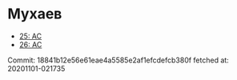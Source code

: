 # Мухаев
- [25: AC](25.md)
- [26: AC](26.md)

Commit: 18841b12e56e61eae4a5585e2af1efcdefcb380f
 fetched at: 20201101-021735
